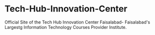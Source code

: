 # Tech-Hub-Innovation-Center
Official Site of the Tech Hub Innovation Center Faisalabad- Faisalabad's Largestg Information Technology Courses Provider Institute.
